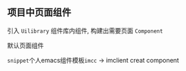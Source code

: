 ## 项目中页面组件

引入 `Uilibrary` 组件库内组件,  构建出需要页面 `Component`

默认页面组件

`snippet`个人emacs组件模板`imcc` -> imclient creat component

